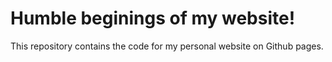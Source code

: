# Humble beginings of my website!

This repository contains the code for my personal website on Github pages.
